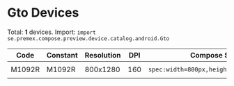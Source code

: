 # Gto Devices

Total: **1** devices. Import: `import se.premex.compose.preview.device.catalog.android.Gto`

| Code | Constant | Resolution | DPI | Compose Spec | Preview Usage |
|------|----------|------------|-----|-------------|---------------|
| M1092R | M1092R | 800x1280 | 160 | `spec:width=800px,height=1280px,dpi=160` | `@Preview(device = Gto.M1092R)` |

<!-- Generated automatically. Do not edit manually. -->
